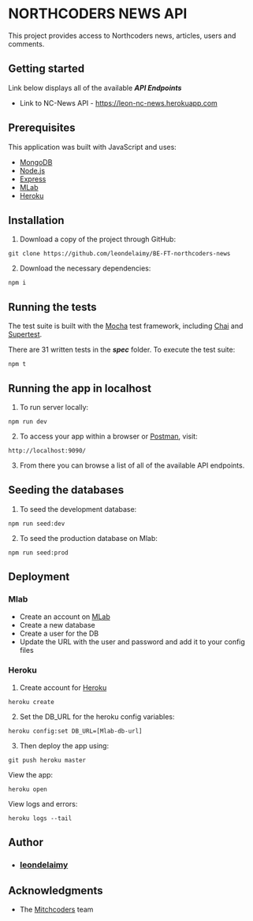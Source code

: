 # NORTHCODERS NEWS API

This project provides access to Northcoders news, articles, users and comments.
## Getting started

Link below displays all of the available ***API Endpoints***

* Link to NC-News API - https://leon-nc-news.herokuapp.com

## Prerequisites
This application was built with JavaScript and uses:
 * [MongoDB](https://www.mongodb.com/)
 * [Node.js](https://nodejs.org/en/)
 * [Express](https://expressjs.com/)
 * [MLab](https://mlab.com/)
 * [Heroku](https://heroku.com/)

## Installation

1. Download a copy of the project through GitHub:
```
git clone https://github.com/leondelaimy/BE-FT-northcoders-news
```
2. Download the necessary dependencies:
```
npm i
```

## Running the tests
The test suite is built with the [Mocha](https://mochajs.org/) test framework, including [Chai](http://www.chaijs.com) and [Supertest](https://www.npmjs.com/package/supertest).

There are 31 written tests in the ***spec*** folder. To execute the test suite:
```
npm t
```
## Running the app in localhost

1. To run server locally:
```
npm run dev
```
2. To access your app within a browser or [Postman](https://www.getpostman.com), visit:
```
http://localhost:9090/
```
3. From there you can browse a list of all of the available API endpoints.
## Seeding the databases

1. To seed the development database:
```
npm run seed:dev
```
2. To seed the production database on Mlab:
```
npm run seed:prod
```

## Deployment
### Mlab
* Create an account on [MLab](https://mlab.com/)
* Create a new database
* Create a user for the DB
* Update the URL with the user and password and add it to your config files

### Heroku
1. Create account for [Heroku](https://heroku.com/)
```
heroku create
```
2. Set the DB_URL for the heroku config variables:
```
heroku config:set DB_URL=[Mlab-db-url]
```
3. Then deploy the app using:
```
git push heroku master
```

View the app:
```
heroku open
```
View logs and errors:
```
heroku logs --tail
```
## Author
* ### [leondelaimy](https://github.com/leondelaimy)

## Acknowledgments
* The [Mitchcoders](https://northcoders.com/) team